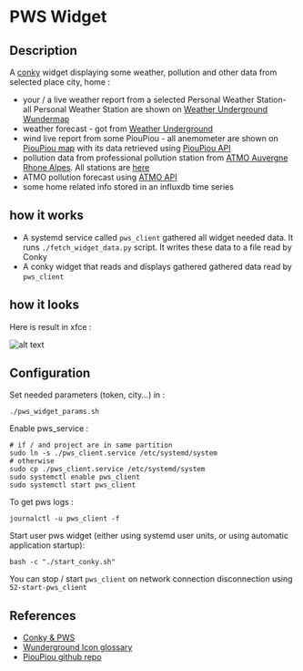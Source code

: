 # PWS Widget
## Description
A [conky](https://github.com/brndnmtthws/conky) widget displaying some weather, pollution and other data from selected place city, home :
* your / a live weather report from a selected Personal Weather Station- all Personal Weather Station are shown on [Weather Underground Wundermap](https://www.wunderground.com/wundermap) 
* weather forecast - got from [Weather Underground](https://www.wunderground.com/)
* wind live report from some PiouPiou - all anemometer are shown on [PiouPiou map](https://pioupiou.com/fr/map) with its data retrieved using [PiouPiou API](http://developers.pioupiou.fr/api/live/)
* pollution data from professional pollution station from [ATMO Auvergne Rhone Alpes](https://www.atmo-auvergnerhonealpes.fr/). All stations are [here](https://www.atmo-auvergnerhonealpes.fr/donnees/acces-par-station)
* ATMO pollution forecast using [ATMO API](https://www.atmo-auvergnerhonealpes.fr/donnees-ouvertes-de-qualite-de-lair)
* some home related info stored in an influxdb time series

## how it works
* A systemd service called `pws_client` gathered all widget needed data. It runs `./fetch_widget_data.py` script. It writes these data to a file read by Conky
* A conky widget that reads and displays gathered gathered data read by `pws_client` 

## how it looks

Here is result in xfce :

![alt text](https://github.com/Lahorde/pws_client/raw/master/snapshot/pws_conky.jpg)

## Configuration
Set needed parameters (token, city...) in : 

    ./pws_widget_params.sh
    
Enable pws_service :

    # if / and project are in same partition
    sudo ln -s ./pws_client.service /etc/systemd/system
    # otherwise
    sudo cp ./pws_client.service /etc/systemd/system
    sudo systemctl enable pws_client
    sudo systemctl start pws_client
    
To get pws logs :

    journalctl -u pws_client -f
    
Start user pws widget (either using systemd user units, or using automatic application startup):

    bash -c "./start_conky.sh"

You can stop / start `pws_client` on network connection disconnection using `52-start-pws_client`

## References

  * [Conky & PWS](http://letchap.github.io/2013/07/08/afficher-la-meteo-avec-conky-et-python-1ere-partie/)
  * [ Wunderground Icon glossary](http://www.wunderground.com/weather/api/d/docs?d=resources/phrase-glossary)
  * [PiouPiou github repo](https://github.com/bacpluszero/pioupiou-v0)
